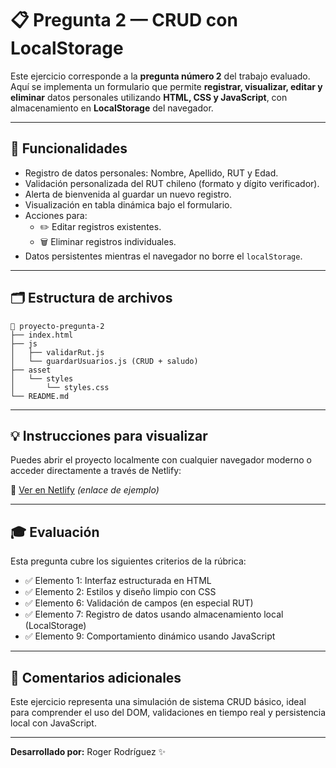 # 📋 Pregunta 2 — CRUD con LocalStorage

Este ejercicio corresponde a la **pregunta número 2** del trabajo evaluado. Aquí se implementa un formulario que permite **registrar, visualizar, editar y eliminar** datos personales utilizando **HTML, CSS y JavaScript**, con almacenamiento en **LocalStorage** del navegador.

---

## 🧩 Funcionalidades

- Registro de datos personales: Nombre, Apellido, RUT y Edad.
- Validación personalizada del RUT chileno (formato y dígito verificador).
- Alerta de bienvenida al guardar un nuevo registro.
- Visualización en tabla dinámica bajo el formulario.
- Acciones para:
  - ✏️ Editar registros existentes.
  - 🗑️ Eliminar registros individuales.
- Datos persistentes mientras el navegador no borre el `localStorage`.

---

## 🗂️ Estructura de archivos

```
📁 proyecto-pregunta-2
├── index.html
├── js
│   ├── validarRut.js
│   └── guardarUsuarios.js (CRUD + saludo)
├── asset
│   └── styles
│       └── styles.css
└── README.md
```

---

## 💡 Instrucciones para visualizar

Puedes abrir el proyecto localmente con cualquier navegador moderno o acceder directamente a través de Netlify:

🔗 [Ver en Netlify](https://taller-aplicaciones-pregunta-2.netlify.app/) *(enlace de ejemplo)*

---

## 🎓 Evaluación

Esta pregunta cubre los siguientes criterios de la rúbrica:

- ✅ Elemento 1: Interfaz estructurada en HTML
- ✅ Elemento 2: Estilos y diseño limpio con CSS
- ✅ Elemento 6: Validación de campos (en especial RUT)
- ✅ Elemento 7: Registro de datos usando almacenamiento local (LocalStorage)
- ✅ Elemento 9: Comportamiento dinámico usando JavaScript

---

## 💬 Comentarios adicionales

Este ejercicio representa una simulación de sistema CRUD básico, ideal para comprender el uso del DOM, validaciones en tiempo real y persistencia local con JavaScript.

---

**Desarrollado por:** Roger Rodríguez ✨


